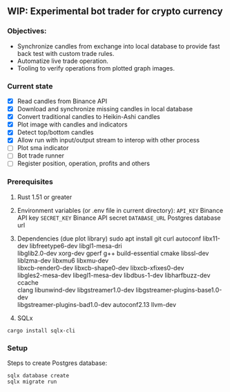 ## WIP: Experimental bot trader for crypto currency

### Objectives:
* Synchronize candles from exchange into local database to provide fast back test with custom trade rules.
* Automatize live trade operation.
* Tooling to verify operations from plotted graph images.

### Current state
- [x] Read candles from Binance API
- [x] Download and synchronize missing candles in local database
- [x] Convert traditional candles to Heikin-Ashi candles
- [x] Plot image with candles and indicators
- [x] Detect top/bottom candles
- [x] Allow run with input/output stream to interop with other process
- [ ] Plot sma indicator
- [ ] Bot trade runner
- [ ] Register position, operation, profits and others

### Prerequisites

1) Rust 1.51 or greater

2) Environment variables (or .env file in current directory):
`API_KEY` Binance API key
`SECRET_KEY` Binance API secret
`DATABASE_URL` Postgres database url

3) Dependencies (due plot library)
sudo apt install git curl autoconf libx11-dev libfreetype6-dev libgl1-mesa-dri \
    libglib2.0-dev xorg-dev gperf g++ build-essential cmake libssl-dev \
    liblzma-dev libxmu6 libxmu-dev \
    libxcb-render0-dev libxcb-shape0-dev libxcb-xfixes0-dev \
    libgles2-mesa-dev libegl1-mesa-dev libdbus-1-dev libharfbuzz-dev ccache \
    clang libunwind-dev libgstreamer1.0-dev libgstreamer-plugins-base1.0-dev \
    libgstreamer-plugins-bad1.0-dev autoconf2.13 llvm-dev

3) SQLx
```
cargo install sqlx-cli
```

### Setup
Steps to create Postgres database:
```
sqlx database create
sqlx migrate run
```
